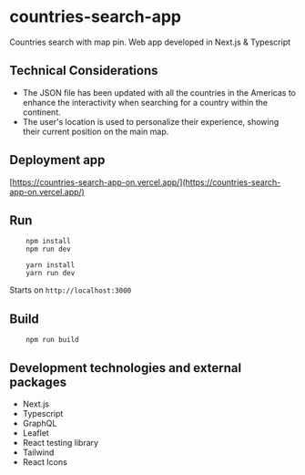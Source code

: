 # countries-search-app
Countries search with map pin. Web app developed in Next.js & Typescript

## Technical Considerations
* The JSON file has been updated with all the countries in the Americas to enhance the interactivity when searching for a country within the continent.
* The user's location is used to personalize their experience, showing their current position on the main map.

## Deployment app
[https://countries-search-app-on.vercel.app/](https://countries-search-app-on.vercel.app/)

## Run
```
    npm install
    npm run dev
```

```
    yarn install
    yarn run dev
```
Starts on `http://localhost:3000`

## Build
```
    npm run build
```

## Development technologies and external packages
* Next.js
* Typescript
* GraphQL
* Leaflet
* React testing library
* Tailwind
* React Icons
